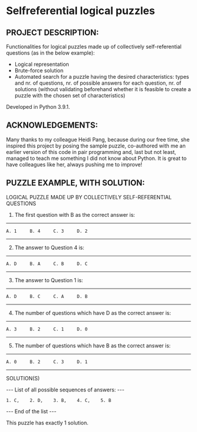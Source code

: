 # Selfreferential logical puzzles


PROJECT DESCRIPTION:
--------------------
Functionalities for logical puzzles made up of collectively self-referential questions (as in the below example):
- Logical representation
- Brute-force solution
- Automated search for a puzzle having the desired characteristics: types and nr. of questions, nr. of possible answers for each question, nr. of solutions (without validating beforehand whether it is feasible to create a puzzle with the chosen set of characteristics)

Developed in Python 3.9.1.


ACKNOWLEDGEMENTS:
-----------------
Many thanks to my colleague Heidi Pang, because during our free time, she inspired this project by posing the sample puzzle, co-authored with me an earlier version of this code in pair programming and, last but not least, managed to teach me something I did not know about Python.
It is great to have colleagues like her, always pushing me to improve!


PUZZLE EXAMPLE, WITH SOLUTION:
------------------------------
LOGICAL PUZZLE MADE UP BY COLLECTIVELY SELF-REFERENTIAL QUESTIONS

1. The first question with B as the correct answer is:
---
    A. 1     B. 4     C. 3     D. 2
---
2. The answer to Question 4 is:
---
    A. D     B. A     C. B     D. C
---
3. The answer to Question 1 is:
---
    A. D     B. C     C. A     D. B
---
4. The number of questions which have D as the correct answer is:
---
    A. 3     B. 2     C. 1     D. 0
---
5. The number of questions which have B as the correct answer is:
---
    A. 0     B. 2     C. 3     D. 1
---
SOLUTION(S)

--- List of all possible sequences of answers: ---

    1. C,    2. D,    3. B,    4. C,    5. B

--- End of the list ---

This puzzle has exactly 1 solution.
